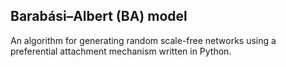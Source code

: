 ## Barabási–Albert (BA) model
An algorithm for generating random scale-free networks using a preferential attachment mechanism written in Python.
